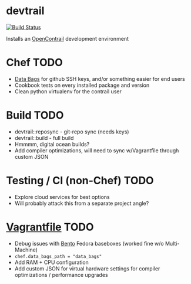 # devtrail  

[![Build Status](https://secure.travis-ci.org/routelastresort/cookbook-devtrail.png)](http://travis-ci.org/routelastresort/cookbook-devtrail)

Installs an [OpenContrail](http://opencontrail.org) development environment

# Chef TODO

* [Data Bags](http://docs.opscode.com/essentials_data_bags.html) for github SSH keys, and/or something easier for end users
* Cookbook tests on every installed package and version
* Clean python virtualenv for the contrail user

# Build TODO

* devtrail::reposync - git-repo sync (needs keys)
* devtrail::build - full build
* Hmmmm, digital ocean builds?
* Add compiler optimizations, will need to sync w/Vagrantfile through custom JSON

# Testing / CI (non-Chef) TODO

* Explore cloud services for best options
* Will probably attack this from a separate project angle?

# [Vagrantfile](Vagrantfile) TODO

* Debug issues with [Bento](https://github.com/opscode/bento) Fedora baseboxes (worked fine w/o Multi-Machine)
* `chef.data_bags_path = "data_bags"`
* Add RAM + CPU configuration
* Add custom JSON for virtual hardware settings for compiler optimizations / performance upgrades